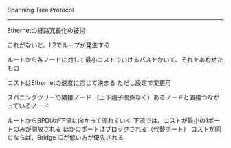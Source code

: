 Spanning Tree Protocol

---

Ethernetの経路冗長化の技術

これがないと、L2でループが発生する

ルートから各ノードに対して最小コストでいけるパスをかいて、それをあわせたもの

コストはEthernetの速度に応じて決まる
	ただし設定で変更可

スパニングツリーの隣接ノード
	（上下親子関係なく）あるノードと直接つながっているノード

ルートからBPDUが下流に向かって流れていく
下流では、コストが最小の1ポートのみが開放される
	ほかのポートはブロックされる（代替ポート）
	コストが同じならば、Bridge IDが低い方が優先される